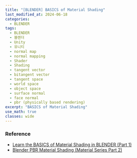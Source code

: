 ```yaml
---
title: "[BLENDER] BASICS of Material Shading"
last_modified_at: 2024-06-18
categories:
  - BLENDER
tags:
  - BLENDER
  - 블렌더
  - Unity
  - 유니티
  - normal map
  - normal mapping
  - Shader
  - Shading
  - tangent vector
  - bitangent vector
  - tangent space
  - world space
  - object space
  - surface normal
  - face normal
  - pbr (physically based rendering)
excerpt: "BASICS of Material Shading"
use_math: true
classes: wide
---
```







### Reference
- [Learn the BASICS of Material Shading in BLENDER (Part 1)](https://www.youtube.com/watch?v=Wg244y2f9Fw&t=981s)
- [Blender PBR Material Shading (Material Series Part 2)](https://www.youtube.com/watch?v=jBT6MD7IzHU&t=9s)



